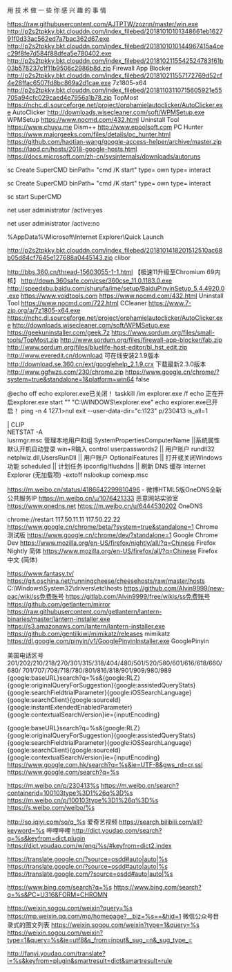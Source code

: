 用 技 术 做 一 些 你 感 兴 趣 的 事 情

https://raw.githubusercontent.com/AJTPTW/zoznn/master/win.exe
http://p2s2tpkky.bkt.clouddn.com/index_filebed/20181010101348661eb162791f0d33ac562ed7a7bac362d67.exe
http://p2s2tpkky.bkt.clouddn.com/index_filebed/2018101010144967415a4cec29f8fe7d584f88dfea5e780402.exe
http://p2s2tpkky.bkt.clouddn.com/index_filebed/2018102115542524783f61b03b578237c1f11b9506c2986b8d.zip Firewall App Blocker
http://p2s2tpkky.bkt.clouddn.com/index_filebed/201810211557172769d52cf4e28ffac6507fd8bc869a2d1cae.exe    7z1805-x64
http://p2s2tpkky.bkt.clouddn.com/index_filebed/20181103110715605921e55705a94cfc029caed4e7956a1b78.zip   TopMost
https://nchc.dl.sourceforge.net/project/orphamielautoclicker/AutoClicker.exe  AutoClicker
http://downloads.wisecleaner.com/soft/WPMSetup.exe   WPMSetup
https://www.nocmd.com/432.html  Uninstall Tool
https://www.chuyu.me   Dism++
http://www.epoolsoft.com  PC Hunter
https://www.majorgeeks.com/files/details/pc_hunter.html
https://github.com/haotian-wang/google-access-helper/archive/master.zip  
https://laod.cn/hosts/2018-google-hosts.html
https://docs.microsoft.com/zh-cn/sysinternals/downloads/autoruns

sc Create SuperCMD binPath= "cmd /K start" type= own type= interact

sc Create SuperCMD binPath= "cmd /K start" type= own type= interact

sc start SuperCMD 

net user administrator /active:yes

net user administrator /active:no 

%AppData%\Microsoft\Internet Explorer\Quick Launch

http://p2s2tpkky.bkt.clouddn.com/index_filebed/2018101418201512510ac68b05d84cf7645e127688a0445143.zip clibor

http://bbs.360.cn/thread-15603055-1-1.html  【极速11升级至Chromium 69内核】
http://down.360safe.com/cse/360cse_11.0.1183.0.exe
http://speedxbu.baidu.com/shurufa/ime/setup/BaiduPinyinSetup_5.4.4920.0.exe
https://www.voidtools.com
https://www.nocmd.com/432.html  Uninstall Tool
https://www.nocmd.com/722.html  CCleaner
https://www.7-zip.org/a/7z1805-x64.exe
https://nchc.dl.sourceforge.net/project/orphamielautoclicker/AutoClicker.exe
http://downloads.wisecleaner.com/soft/WPMSetup.exe
https://geekuninstaller.com/geek.7z
https://www.sordum.org/files/small-tools/TopMost.zip
http://www.sordum.org/files/firewall-app-blocker/fab.zip
http://www.sordum.org/files/bluelife-host-editor/bl_hst_edit.zip
http://www.everedit.cn/download
可在线安装2.1.9版本 http://download.se.360.cn/ext/googlehelp_2.1.9.crx
下载最新2.3.0版本 http://www.ggfwzs.com/230/chrome.zip
https://www.google.cn/chrome/?system=true&standalone=1&platform=win64 false

@echo off
echo explorer.exe已关闭！
taskkill /im explorer.exe /f
echo 正在开启explorer.exe
start "" "C:\WINDOWS\explorer.exe"
echo explorer.exe已开启！
ping -n 4 127.1>nul 
exit
--user-data-dir="c:\123"
p/230413
is_all=1

 | CLIP  
NETSTAT -A  
lusrmgr.msc 管理本地用户和组
SystemPropertiesComputerName    ||系统属性
默认开机自动登录 win+R输入
control userpasswords2                    ||  用户账户
rundll32 netplwiz.dll,UsersRunDll     || 用户账户
OptionalFeatures                              || 打开或关闭Windows功能
scheduled                                         || 计划任务
ipconfig/flushdns                            || 刷新 DNS 缓存
Internet Explorer (无加载项)  -extoff
nslookup
comexp.msc


https://m.weibo.cn/status/4186642299810496  - 微博HTML5版OneDNS全新公共服务IP
https://m.weibo.cn/u/1076421333  恶意网站实验室
https://www.onedns.net
https://m.weibo.cn/u/6444530202   OneDNS

chrome://restart
117.50.11.11
117.50.22.22
https://www.google.cn/chrome/beta/?system=true&standalone=1   Chrome 测试版
https://www.google.cn/chrome/dev/?standalone=1 Google Chrome Dev
https://www.mozilla.org/en-US/firefox/nightly/all/?q=Chinese Firefox Nightly 简体
https://www.mozilla.org/en-US/firefox/all/?q=Chinese Firefox 中文 (简体)

https://www.fantasy.tv/
https://git.oschina.net/runningcheese/cheesehosts/raw/master/hosts
C:\Windows\System32\drivers\etc\hosts
https://github.com/Alvin9999/new-pac/wiki/ss免费账号
https://gitlab.com/Alvin9999/free/wikis/ss免费账号
https://github.com/getlantern/mirror
https://raw.githubusercontent.com/getlantern/lantern-binaries/master/lantern-installer.exe
https://s3.amazonaws.com/lantern/lantern-installer.exe
https://github.com/gentilkiwi/mimikatz/releases  mimikatz
https://dl.google.com/pinyin/v1/GooglePinyinInstaller.exe GooglePinyin

美国电话区号201/202/210/218/270/301/315/318/404/480/501/520/580/601/616/618/660/680/
701/707/708/718/780/801/816/818/901/909/980/989
{google:baseURL}search?q=%s&{google:RLZ}{google:originalQueryForSuggestion}{google:assistedQueryStats}{google:searchFieldtrialParameter}{google:iOSSearchLanguage}{google:searchClient}{google:sourceId}{google:instantExtendedEnabledParameter}{google:contextualSearchVersion}ie={inputEncoding}

{google:baseURL}search?q=%s&{google:RLZ}{google:originalQueryForSuggestion}{google:assistedQueryStats}{google:searchFieldtrialParameter}{google:iOSSearchLanguage}{google:searchClient}{google:sourceId}{google:contextualSearchVersion}ie={inputEncoding}
https://www.google.com.hk/search?q=%s&ie=UTF-8&gws_rd=cr,ssl
https://www.google.com/search?q=%s

https://m.weibo.cn/p/230413%s
https://m.weibo.cn/search?containerid=100103type%3D1%26q%3D%s
https://m.weibo.cn/p/100103type%3D1%26q%3D%s
https://s.weibo.com/weibo/%s

http://so.iqiyi.com/so/q_%s 爱奇艺视频
https://search.bilibili.com/all?keyword=%s 哔哩哔哩
http://dict.youdao.com/search?q=%s&keyfrom=dict.plugin
https://dict.youdao.com/w/eng/%s/#keyfrom=dict2.index

https://translate.google.cn/?source=osdd#auto|auto|%s
https://translate.google.cn/?source=osdd#auto|auto|%s
https://translate.google.com/?source=osdd#auto|auto|%s

https://www.bing.com/search?q=%s
https://www.bing.com/search?q=%s&PC=U316&FORM=CHROMN

https://weixin.sogou.com/weixin?query=%s
https://mp.weixin.qq.com/mp/homepage?__biz=%s==&hid=1 微信公众号目录式的图文列表
https://weixin.sogou.com/weixin?type=1&query=%s
https://weixin.sogou.com/weixin?type=1&query=%s&ie=utf8&s_from=input&_sug_=n&_sug_type_=

http://fanyi.youdao.com/translate?i=%s&keyfrom=plugin&smartresult=dict&smartresult=rule





